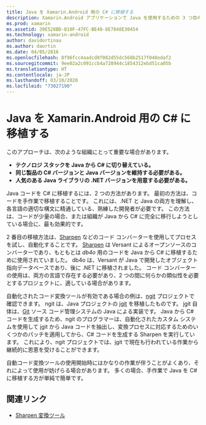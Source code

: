 ```yaml
---
title: Java を Xamarin.Android 用の C# に移植する
description: Xamarin.Android アプリケーションで Java を使用するための 3 つ目のオプションは、Java ソース コードを C# に移植することです。
ms.prod: xamarin
ms.assetid: 39E528BD-010F-47FC-BE48-8E7848E30454
ms.technology: xamarin-android
author: davidortinau
ms.author: daortin
ms.date: 04/05/2016
ms.openlocfilehash: 8f96fcc4aadcd8f082d55dc568b2517f048edaf2
ms.sourcegitcommit: 9ee02a2c091ccb4a728944c1854312ebd51ca05b
ms.translationtype: HT
ms.contentlocale: ja-JP
ms.lasthandoff: 03/10/2020
ms.locfileid: "73027190"
---
```

# <a name="porting-java-to-c-for-xamarinandroid"></a>Java を Xamarin.Android 用の C# に移植する

このアプローチは、次のような組織にとって重要な場合があります。

- **テクノロジ スタックを Java から C# に切り替えている。**
- **同じ製品の C# バージョンと Java バージョンを維持する必要がある。**
- **人気のある Java ライブラリの .NET バージョンを用意する必要がある。**

Java コードを C# に移植するには、2 つの方法があります。 最初の方法は、コードを手作業で移植することです。 これには、.NET と Java の両方を理解し、各言語の適切な構文に精通している、熟練した開発者が必要です。 この方法は、コードが少量の場合、または組織が Java から C# に完全に移行しようとしている場合に、最も効果的です。

2 番目の移植方法は、[Sharpen](https://github.com/mono/sharpen) などのコード コンバーターを使用してプロセスを試し、自動化することです。 [Sharpen](https://github.com/mono/sharpen) は Versant によるオープンソースのコンバーターであり、もともとは *db4o* 用のコードを Java から C# に移植するために使用されていました。 db4o は、Versant が Java で開発したオブジェクト指向データベースであり、後に .NET に移植されました。 コード コンバーターの使用は、両方の言語で存在する必要があり、2 つの間に何らかの類似性を必要とするプロジェクトに、適している場合があります。

自動化されたコード変換ツールが有効である場合の例は、[ngit](https://github.com/mono/ngit) プロジェクトで確認できます。
ngit は、Java プロジェクトの [jgit](https://eclipse.org/) を移植したものです。
jgit 自体は、[Git](https://git-scm.com/) ソース コード管理システムの Java による実装です。 Java から C# コードを生成するため、ngit のプログラマーは、自動化されたカスタム システムを使用して jgit から Java コードを抽出し、変換プロセスに対応するためのいくつかのパッチを適用してから、C# コードを生成する Sharpen を実行しています。 これにより、ngit プロジェクトでは、jgit で現在も行われている作業から継続的に恩恵を受けることができます。

自動コード変換ツールの使用開始時にはかなりの作業が伴うことがよくあり、それによって使用が妨げらる場合があります。 多くの場合、手作業で Java を C# に移植する方が単純で簡単です。

## <a name="related-links"></a>関連リンク

- [Sharpen 変換ツール](https://github.com/mono/sharpen)
